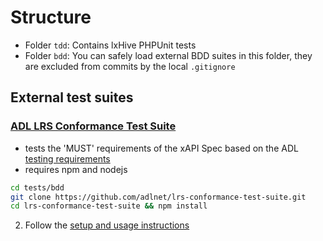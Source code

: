 # Structure

* Folder `tdd`: Contains lxHive PHPUnit tests
* Folder `bdd`: You can safely load external BDD suites in this folder, they are excluded from commits by the local `.gitignore`

## External test suites

### [ADL LRS Conformance Test Suite](https://github.com/adlnet/lrs-conformance-test-suite)

* tests the 'MUST' requirements of the xAPI Spec based on the ADL [testing requirements](https://github.com/adlnet/xapi-lrs-conformance-requirements)
* requires npm and nodejs

```bash
cd tests/bdd
git clone https://github.com/adlnet/lrs-conformance-test-suite.git
cd lrs-conformance-test-suite && npm install
```

2. Follow the [setup and usage instructions](https://github.com/adlnet/lrs-conformance-test-suite)
